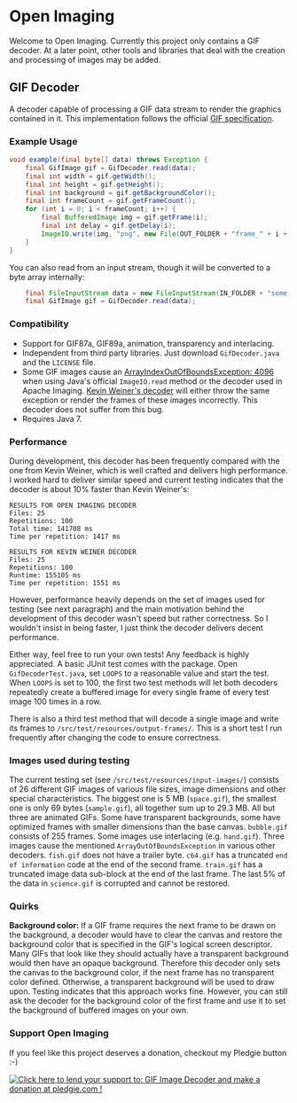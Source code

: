 Open Imaging
============

Welcome to Open Imaging. Currently this project only contains a GIF decoder. At a later point, other tools and libraries that deal with the creation and processing of images may be added.

## GIF Decoder

A decoder capable of processing a GIF data stream to render the graphics contained in it. This implementation follows the official <A HREF="http://www.w3.org/Graphics/GIF/spec-gif89a.txt">GIF specification</A>.

### Example Usage
```java
void example(final byte[] data) throws Exception {
	final GifImage gif = GifDecoder.read(data);
	final int width = gif.getWidth();
	final int height = gif.getHeight();
	final int background = gif.getBackgroundColor();
	final int frameCount = gif.getFrameCount();
	for (int i = 0; i < frameCount; i++) {
		final BufferedImage img = gif.getFrame(i);
		final int delay = gif.getDelay(i);
		ImageIO.write(img, "png", new File(OUT_FOLDER + "frame_" + i + ".png"));
	}
}
```

You can also read from an input stream, though it will be converted to a byte array internally:

```java
	final FileInputStream data = new FileInputStream(IN_FOLDER + "some.gif");
	final GifImage gif = GifDecoder.read(data);
```

### Compatibility

* Support for GIF87a, GIF89a, animation, transparency and interlacing.
* Independent from third party libraries. Just download `GifDecoder.java` and the `LICENSE` file.
* Some GIF images cause an <a href="http://stackoverflow.com/questions/22259714/arrayindexoutofboundsexception-4096-while-reading-gif-file">ArrayIndexOutOfBoundsException: 4096</a> when using Java's official `ImageIO.read` method or the decoder used in Apache Imaging. <a href="http://www.fmsware.com/stuff/gif.html">Kevin Weiner's decoder</a> will either throw the same exception or render the frames of these images incorrectly. This decoder does not suffer from this bug.
* Requires Java 7.

### Performance

During development, this decoder has been frequently compared with the one from Kevin Weiner, which is well crafted and delivers high performance. I worked hard to deliver similar speed and current testing indicates that the decoder is about 10% faster than Kevin Weiner's:

	RESULTS FOR OPEN IMAGING DECODER
	Files: 25
	Repetitions: 100
	Total time: 141708 ms
	Time per repetition: 1417 ms
	
	RESULTS FOR KEVIN WEINER DECODER
	Files: 25
	Repetitions: 100
	Runtime: 155105 ms
	Time per repetition: 1551 ms

However, performance heavily depends on the set of images used for testing (see next paragraph) and the main motivation behind the development of this decoder wasn't speed but rather correctness. So I wouldn't insist in being faster, I just think the decoder delivers decent performance.

Either way, feel free to run your own tests! Any feedback is highly appreciated. A basic JUnit test comes with the package. Open `GifDecoderTest.java`, set `LOOPS` to a reasonable value and start the test. When `LOOPS` is set to 100, the first two test methods will let both decoders repeatedly create a buffered image for every single frame of every test image 100 times in a row.

There is also a third test method that will decode a single image and write its frames to `/src/test/resources/output-frames/`. This is a short test I run frequently after changing the code to ensure correctness.

### Images used during testing

The current testing set (see `/src/test/resources/input-images/`) consists of 26 different GIF images of various file sizes, image dimensions and other special characteristics. The biggest one is 5 MB (`space.gif`), the smallest one is only 69 bytes (`sample.gif`), all together sum up to 29.3 MB. All but three are animated GIFs. Some have transparent backgrounds, some have optimized frames with smaller dimensions than the base canvas. `bubble.gif` consists of 255 frames. Some images use interlacing (e.g. `hand.gif`). Three images cause the mentioned `ArrayOutOfBoundsException` in various other decoders. `fish.gif` does not have a trailer byte. `c64.gif` has a truncated `end of information` code at the end of the second frame. `train.gif` has a truncated image data sub-block at the end of the last frame. The last 5% of the data in `science.gif` is corrupted and cannot be restored.

### Quirks

<b>Background color:</b> If a GIF frame requires the next frame to be drawn on the background, a decoder would have to clear the canvas and restore the background color that is specified in the GIF's logical screen descriptor. Many GIFs that look like they should actually have a transparent background would then have an opaque background. Therefore this decoder only sets the canvas to the background color, if the next frame has no transparent color defined. Otherwise, a transparent background will be used to draw upon. Testing indicates that this approach works fine. However, you can still ask the decoder for the background color of the first frame and use it to set the background of buffered images on your own.

### Support Open Imaging

If you feel like this project deserves a donation, checkout my Pledgie button :-)

<a href='https://pledgie.com/campaigns/26861'><img alt='Click here to lend your support to: GIF Image Decoder and make a donation at pledgie.com !' src='https://pledgie.com/campaigns/26861.png?skin_name=chrome' border='0' ></a>